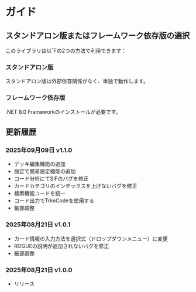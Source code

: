 # ガイド

## スタンドアロン版またはフレームワーク依存版の選択

このライブラリは以下の2つの方法で利用できます：

### スタンドアロン版

スタンドアロン版は外部依存関係がなく、単独で動作します。

### フレームワーク依存版

.NET 8.0 Frameworkのインストールが必要です。

## 更新履歴

### 2025年09月09日 v1.1.0
- デッキ編集機能の追加
- 設定で簡易設定機能の追加
- コード分析にてSIFのバグを修正
- カードカテゴリのインデックスを上げないバグを修正
- 検索機能コードを統一
- コード出力でTrimCodeを使用する
- 細部調整

### 2025年08月21日 v1.0.1
- カード情報の入力方法を選択式（ドロップダウンメニュー）に変更
- ROGUEの説明が追加されないバグを修正
- 細部調整

### 2025年08月21日 v1.0.0
- リリース
